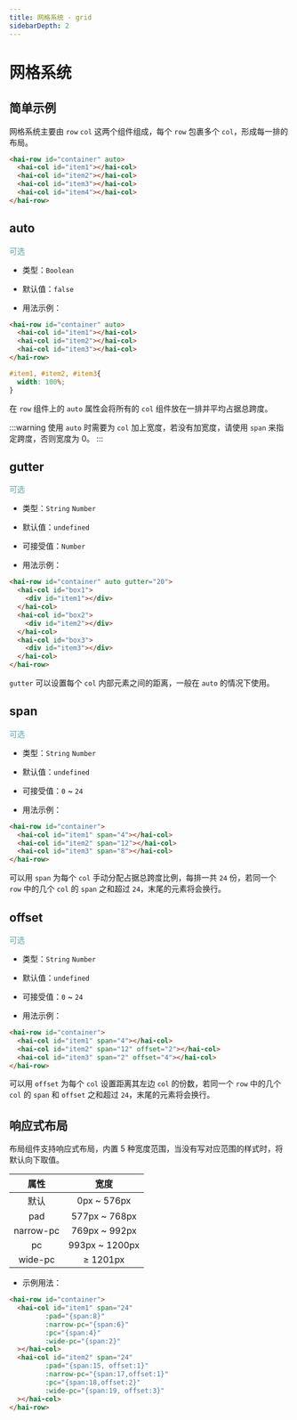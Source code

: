 ```yaml
---
title: 网格系统 - grid
sidebarDepth: 2
---
```


# 网格系统

## 简单示例

网格系统主要由 `row` `col` 这两个组件组成，每个 `row` 包裹多个 `col`，形成每一排的布局。

<ClientOnly>
<grid-demo-6></grid-demo-6>
</ClientOnly>

```html
<hai-row id="container" auto>
  <hai-col id="item1"></hai-col>
  <hai-col id="item2"></hai-col>
  <hai-col id="item3"></hai-col>
  <hai-col id="item4"></hai-col>
</hai-row>
```


## auto
<font color=#56a7ac>可选</font>

- 类型：`Boolean`

- 默认值：`false`

- 用法示例：

<ClientOnly>
<grid-demo-1></grid-demo-1>
</ClientOnly>

```html
<hai-row id="container" auto>
  <hai-col id="item1"></hai-col>
  <hai-col id="item2"></hai-col>
  <hai-col id="item3"></hai-col>
</hai-row>
```
```css
#item1, #item2, #item3{
  width: 100%;
}
```

在 `row` 组件上的 `auto` 属性会将所有的 `col` 组件放在一排并平均占据总跨度。

:::warning
使用 `auto` 时需要为 `col` 加上宽度，若没有加宽度，请使用 `span` 来指定跨度，否则宽度为 0。
:::




## gutter
<font color=#56a7ac>可选</font>

- 类型：`String` `Number`

- 默认值：`undefined`

- 可接受值：`Number`

- 用法示例：

<ClientOnly>
<grid-demo-4></grid-demo-4>
</ClientOnly>

```html
<hai-row id="container" auto gutter="20">
  <hai-col id="box1">
    <div id="item1"></div>
  </hai-col>
  <hai-col id="box2">
    <div id="item2"></div>
  </hai-col>
  <hai-col id="box3">
    <div id="item3"></div>
  </hai-col>
</hai-row>
```

`gutter` 可以设置每个 `col` 内部元素之间的距离，一般在 `auto` 的情况下使用。




## span
<font color=#56a7ac>可选</font>

- 类型：`String` `Number`

- 默认值：`undefined`

- 可接受值：`0` ~ `24`

- 用法示例：

<ClientOnly>
<grid-demo-2></grid-demo-2>
</ClientOnly>

```html
<hai-row id="container">
  <hai-col id="item1" span="4"></hai-col>
  <hai-col id="item2" span="12"></hai-col>
  <hai-col id="item3" span="8"></hai-col>
</hai-row>
```

可以用 `span` 为每个 `col` 手动分配占据总跨度比例，每排一共 `24` 份，若同一个 `row` 中的几个 `col` 的 `span` 之和超过 `24`，末尾的元素将会换行。




## offset
<font color=#56a7ac>可选</font>

- 类型：`String` `Number`

- 默认值：`undefined`

- 可接受值：`0` ~ `24`

- 用法示例：

<ClientOnly>
<grid-demo-3></grid-demo-3>
</ClientOnly>

```html
<hai-row id="container">
  <hai-col id="item1" span="4"></hai-col>
  <hai-col id="item2" span="12" offset="2"></hai-col>
  <hai-col id="item3" span="2" offset="4"></hai-col>
</hai-row>
```

可以用 `offset` 为每个 `col` 设置距离其左边 `col` 的份数，若同一个 `row` 中的几个 `col` 的 `span` 和 `offset` 之和超过 `24`，末尾的元素将会换行。




## 响应式布局

布局组件支持响应式布局，内置 5 种宽度范围，当没有写对应范围的样式时，将默认向下取值。

|     属性      |      宽度      |
|    :----:    |    :----:      |
|      默认     |   0px ~ 576px  |
|     pad      |  577px ~ 768px |
|   narrow-pc  |  769px ~ 992px |
|      pc      |  993px ~ 1200px |
|    wide-pc   |    ≥ 1201px    |

- 示例用法：

<ClientOnly>
<grid-demo-5></grid-demo-5>
</ClientOnly>


```html
<hai-row id="container">
  <hai-col id="item1" span="24"
         :pad="{span:8}"
         :narrow-pc="{span:6}"
         :pc="{span:4}"
         :wide-pc="{span:2}"
  ></hai-col>
  <hai-col id="item2" span="24"
         :pad="{span:15, offset:1}"
         :narrow-pc="{span:17,offset:1}"
         :pc="{span:18,offset:2}"
         :wide-pc="{span:19, offset:3}"
  ></hai-col>
</hai-row>
```